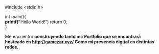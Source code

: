 #include <stdio.h>

int main(){  
<strong> printf("</strong>Hello World!") </strong>
  return 0;  
}  

Me encuentro <strong>construyendo tanto mi:
  Portfolio que se encontrará hosteado en http://gamezar.xyz/ 
  Como mi presencia digital en distintas redes.

<!--
**gabrieladrianmezar/gabrieladrianmezar** is a ✨ _special_ ✨ repository because its `README.md` (this file) appears on your GitHub profile.

Here are some ideas to get you started:

- 🔭 I’m currently working on ...
- 🌱 I’m currently learning ...
- 👯 I’m looking to collaborate on ...
- 🤔 I’m looking for help with ...
- 💬 Ask me about ...
- 📫 How to reach me: ...
- 😄 Pronouns: ...
- ⚡ Fun fact: ...
-->
